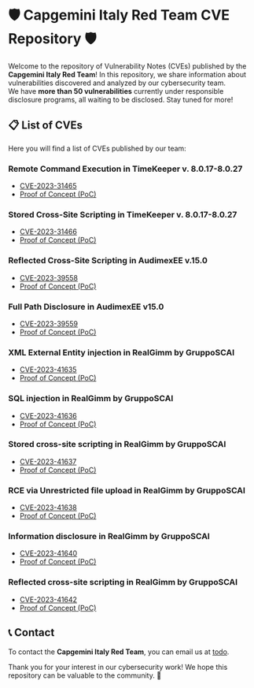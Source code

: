 # 🛡️ Capgemini Italy Red Team CVE Repository 🛡️

Welcome to the repository of Vulnerability Notes (CVEs) published by the **Capgemini Italy Red Team**! In this repository, we share information about vulnerabilities discovered and analyzed by our cybersecurity team.  
We have **more than 50 vulnerabilities** currently under responsible disclosure programs, all waiting to be disclosed. Stay tuned for more!


## 📋 List of CVEs

Here you will find a list of CVEs published by our team:



### Remote Command Execution in TimeKeeper v. 8.0.17-8.0.27
- [CVE-2023-31465](https://cve.mitre.org/cgi-bin/cvename.cgi?name=CVE-2023-31465)
- [Proof of Concept (PoC)](https://github.com/CapgeminiCisRedTeam/Disclosure/blob/main/CVE%20PoC/CVE-2023-31465.md)

### Stored Cross-Site Scripting in TimeKeeper v. 8.0.17-8.0.27
- [CVE-2023-31466](https://cve.mitre.org/cgi-bin/cvename.cgi?name=CVE-2023-31466)
- [Proof of Concept (PoC)](https://github.com/CapgeminiCisRedTeam/Disclosure/blob/main/CVE%20PoC/CVE-2023-31466.md)

### Reflected Cross-Site Scripting in AudimexEE v.15.0
- [CVE-2023-39558](https://cve.mitre.org/cgi-bin/cvename.cgi?name=CVE-2023-39558)
- [Proof of Concept (PoC)](https://github.com/CapgeminiCisRedTeam/Disclosure/blob/main/CVE%20PoC/CVE-2023-39558.md)

### Full Path Disclosure in AudimexEE v15.0
- [CVE-2023-39559](https://cve.mitre.org/cgi-bin/cvename.cgi?name=CVE-2023-39559)
- [Proof of Concept (PoC)](https://github.com/CapgeminiCisRedTeam/Disclosure/blob/main/CVE%20PoC/CVE-2023-39559.md)

### XML External Entity injection in RealGimm by GruppoSCAI
- [CVE-2023-41635](https://cve.mitre.org/cgi-bin/cvename.cgi?name=CVE-2023-41635)
- [Proof of Concept (PoC)](https://github.com/CapgeminiCisRedTeam/Disclosure/blob/main/CVE%20PoC/CVE-2023-41635%20%7C%20RealGimm%20-%20XML%20External%20Entity%20Injection.md)

### SQL injection in RealGimm by GruppoSCAI
- [CVE-2023-41636](https://cve.mitre.org/cgi-bin/cvename.cgi?name=CVE-2023-41636)
- [Proof of Concept (PoC)](https://github.com/CapgeminiCisRedTeam/Disclosure/blob/main/CVE%20PoC/CVE-2023-41636%20%7C%20RealGimm%20-%20SQL%20Injection(1).md)

### Stored cross-site scripting in RealGimm by GruppoSCAI
- [CVE-2023-41637](https://cve.mitre.org/cgi-bin/cvename.cgi?name=CVE-2023-41637)
- [Proof of Concept (PoC)](https://github.com/CapgeminiCisRedTeam/Disclosure/blob/main/CVE%20PoC/CVE-2023-41637%20%7C%20RealGimm%20-%20Stored%20Cross-site%20Scripting.md)

### RCE via Unrestricted file upload in RealGimm by GruppoSCAI
- [CVE-2023-41638](https://cve.mitre.org/cgi-bin/cvename.cgi?name=CVE-2023-41638)
- [Proof of Concept (PoC)](https://github.com/CapgeminiCisRedTeam/Disclosure/blob/main/CVE%20PoC/CVE-2023-41638%20%7C%20RealGimm%20-%20RCE%20via%20Unrestricted%20File%20Upload.md)

### Information disclosure in RealGimm by GruppoSCAI
- [CVE-2023-41640](https://cve.mitre.org/cgi-bin/cvename.cgi?name=CVE-2023-41640)
- [Proof of Concept (PoC)](https://github.com/CapgeminiCisRedTeam/Disclosure/blob/main/CVE%20PoC/CVE-2023-41640%20%7C%20RealGimm%20-%20Information%20disclosure.md)

### Reflected cross-site scripting in RealGimm by GruppoSCAI
- [CVE-2023-41642](https://cve.mitre.org/cgi-bin/cvename.cgi?name=CVE-2023-41642)
- [Proof of Concept (PoC)](https://github.com/CapgeminiCisRedTeam/Disclosure/blob/main/CVE%20PoC/CVE-2023-41642%20%7C%20RealGimm%20%20-%20Reflected%20Cross-site%20Scripting.md)





## 📞 Contact

To contact the **Capgemini Italy Red Team**, you can email us at [todo](todo).

Thank you for your interest in our cybersecurity work! We hope this repository can be valuable to the community. 🚀



